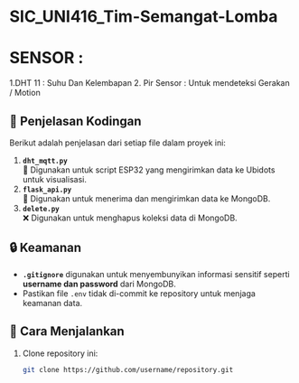 # SIC_UNI416_Tim-Semangat-Lomba

# SENSOR :
1.DHT 11 : Suhu Dan Kelembapan
2. Pir Sensor : Untuk mendeteksi Gerakan / Motion

## 📌 Penjelasan Kodingan
Berikut adalah penjelasan dari setiap file dalam proyek ini:

1. **`dht_mqtt.py`**  
   📡 Digunakan untuk script ESP32 yang mengirimkan data ke Ubidots untuk visualisasi.  
2. **`flask_api.py`**  
   🔗 Digunakan untuk menerima dan mengirimkan data ke MongoDB.  
3. **`delete.py`**  
   ❌ Digunakan untuk menghapus koleksi data di MongoDB.  

## 🔒 Keamanan
- **`.gitignore`** digunakan untuk menyembunyikan informasi sensitif seperti **username dan password** dari MongoDB.  
- Pastikan file `.env` tidak di-commit ke repository untuk menjaga keamanan data.

## 🚀 Cara Menjalankan
1. Clone repository ini:
   ```sh
   git clone https://github.com/username/repository.git
